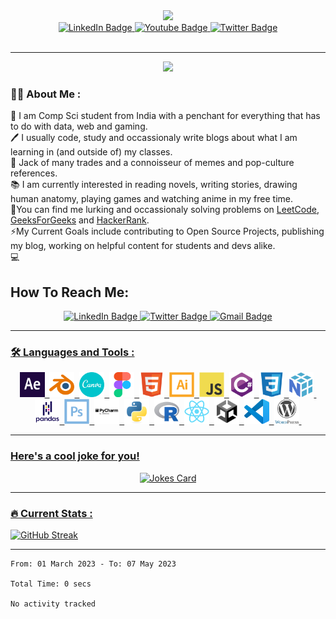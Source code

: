 

<div id="header" align="center">
  <img src="https://gifdb.com/images/thumbnail/neon-is-online-in-matrix-meme-awpr84i7jvvrphwt.gif" width="600"/>
</div>
<div id="badges" align="center">
  <a href="https://www.linkedin.com/in/kuhu-bhatnagar/">
    <img src="https://img.shields.io/badge/LinkedIn-blue?style=for-the-badge&logo=linkedin&logoColor=white" alt="LinkedIn Badge"/>
  </a>
  <a href="https://www.youtube.com/channel/UCTZH0-Ej-mQZVvgpa4K81BA">
    <img src="https://img.shields.io/badge/YouTube-red?style=for-the-badge&logo=youtube&logoColor=white" alt="Youtube Badge"/>
  </a>
  <a href="https://twitter.com/aSagCoder">
    <img src="https://img.shields.io/badge/Twitter-blue?style=for-the-badge&logo=twitter&logoColor=white" alt="Twitter Badge"/>
  </a>
  <br>
  <img src="https://komarev.com/ghpvc/?username=aSagCoder&style=flat-square&color=blue" alt=""/>
</div>

---
<div align="center">
  <img src="https://media.tenor.com/cX92mi1p-NYAAAAd/coding-anime.gif"/>
</div>

### :woman_technologist: About Me :

📖 I am Comp Sci student from India with a penchant for everything that has to do with data, web and gaming. <br>
🖊️ I usually code, study and occassionaly write blogs about what I am learning in (and outside of) my classes. <br>
:telescope: Jack of many trades and a connoisseur of memes and pop-culture references.<br>
📚 I am currently interested in reading novels, writing stories, drawing human anatomy, playing games and watching anime in my free time.<br>
🌱You can find me lurking and occassionaly solving problems on <a href="https://leetcode.com/aSagCoder/">LeetCode</a>, <a href="https://auth.geeksforgeeks.org/user/kuhurajbhatnagar/">GeeksForGeeks</a> and <a href="https://www.hackerrank.com/Kuhu_Bhatnagar">HackerRank</a>.<br>
⚡My Current Goals include contributing to Open Source Projects, publishing my blog, working on helpful content for students and devs alike.<br>
💻 <h2>How To Reach Me:</h2>  
<div align="center">
<a href="https://www.linkedin.com/in/kuhu-bhatnagar/"><img src="https://img.shields.io/badge/LinkedIn-blue?style=for-the-badge&logo=linkedin&logoColor=white" alt="LinkedIn Badge"/>
<a href="https://twitter.com/aSagCoder"><img src="https://img.shields.io/badge/Twitter-blue?style=for-the-badge&logo=twitter&logoColor=white" alt="Twitter Badge"/>
<a href="mailto: kuhurajbhatnagar@gmail.com"><img src="https://img.shields.io/badge/Gmail-D14836?style=for-the-badge&logo=gmail&logoColor=white" alt="Gmail Badge"/>
</div>
  
---
  
### :hammer_and_wrench: Languages and Tools :
<div id="header" align="center">
  <img src="https://github.com/devicons/devicon/blob/master/icons/aftereffects/aftereffects-plain.svg" title="Adobe AfterEffects" alt="AE" width="40" height="40"/>&nbsp;
  <img src="https://github.com/devicons/devicon/blob/master/icons/blender/blender-original.svg" title="Blender" alt="Blender" width="40" height="40"/>&nbsp;
  <img src="https://github.com/devicons/devicon/blob/master/icons/canva/canva-original.svg" title="Canva" alt="Canva" width="40" height="40"/>&nbsp;
  <img src="https://github.com/devicons/devicon/blob/master/icons/figma/figma-original.svg" title="Figma" alt="Figma" width="40" height="40"/>&nbsp;
  <img src="https://github.com/devicons/devicon/blob/master/icons/html5/html5-original.svg" title="HTML5" alt="HTML5" width="40" height="40"/>&nbsp;
  <img src="https://github.com/devicons/devicon/blob/master/icons/illustrator/illustrator-line.svg" title="Adobe Illustrator" alt="Illustrator" width="40" height="40"/>&nbsp;
  <img src="https://github.com/devicons/devicon/blob/master/icons/javascript/javascript-original.svg" title="JavaScript" alt="JavaScript" width="40" height="40"/>&nbsp;
  <img src="https://github.com/devicons/devicon/blob/master/icons/csharp/csharp-original.svg" title="C Sharp" alt="C#" width="40" height="40"/>&nbsp;
  <img src="https://github.com/devicons/devicon/blob/master/icons/css3/css3-original.svg" title="CSS3" alt="CSS3" width="40" height="40"/>&nbsp;
  <img src="https://github.com/devicons/devicon/blob/master/icons/numpy/numpy-original.svg" title="Python Numpy" alt="NumPy" width="40" height="40"/>&nbsp;
  <img src="https://github.com/devicons/devicon/blob/master/icons/pandas/pandas-original-wordmark.svg" title="Python Pandas" alt="Pandas" width="40" height="40"/>&nbsp;
  <img src="https://github.com/devicons/devicon/blob/master/icons/photoshop/photoshop-line.svg" title="Adobe Photoshop" alt="Photoshop" width="40" height="40"/>&nbsp;
  <img src="https://github.com/devicons/devicon/blob/master/icons/pycharm/pycharm-original-wordmark.svg" title="Python PyCharm" alt="PyCharm" width="40" height="40"/>&nbsp;
  <img src="https://github.com/devicons/devicon/blob/master/icons/python/python-original.svg" title="Python" alt="Python" width="40" height="40"/>&nbsp;
  <img src="https://github.com/devicons/devicon/blob/master/icons/r/r-original.svg" title="R Language" alt="R" width="40" height="40"/>&nbsp;
  <img src="https://github.com/devicons/devicon/blob/master/icons/react/react-original.svg" title="JavaScript React" alt="React" width="40" height="40"/>&nbsp;
  <img src="https://github.com/devicons/devicon/blob/master/icons/unity/unity-original.svg" title="Unity Game Engine" alt="Unity" width="40" height="40"/>&nbsp;
  <img src="https://github.com/devicons/devicon/blob/master/icons/vscode/vscode-original.svg" title="Visual Studio Code" alt="VSCode" width="40" height="40"/>&nbsp;
  <img src="https://github.com/devicons/devicon/blob/master/icons/wordpress/wordpress-original.svg" title="WordPress" alt="WordPress" width="40" height="40"/>&nbsp;
  <!---For adding more languages and skills: <img src="" title="" alt="" width="40" height="40"/>&nbsp;--->
 </div>

---
<h3><strong>Here's a cool joke for you! </strong></h3>
<div align="center">
<!-- HTML -->
<img src="https://readme-jokes.vercel.app/api" alt="Jokes Card" theme="nightowl" />
</div>

---
### :fire: Current Stats :
[![GitHub Streak](http://github-readme-streak-stats.herokuapp.com?user=aSagCoder&theme=dark&background=000000)](https://git.io/streak-stats)

---
<!--START_SECTION:waka-->

```text
From: 01 March 2023 - To: 07 May 2023

Total Time: 0 secs

No activity tracked
```

<!--END_SECTION:waka-->

<!---To Do: Publish this once articles are written and published online on GFG and Medium Blogs.
---(enter key - press after dotted line here)### :writing_hand: Blog Posts :
--->

<!---
aSagCoder/aSagCoder is a ✨ special ✨ repository because its `README.md` (this file) appears on your GitHub profile.
You can click the Preview link to take a look at your changes.
--->
